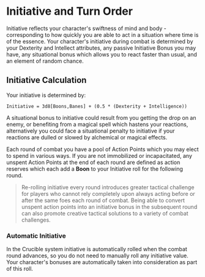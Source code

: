 # Initiative and Turn Order

Initiative reflects your character's swiftness of mind and body - corresponding to how quickly you are able to act in a situation where time is of the essence. Your character's initiative during combat is determined by your Dexterity and Intellect attributes, any passive Initiative Bonus you may have, any situational bonus which allows you to react faster than usual, and an element of random chance. 

## Initiative Calculation
Your initiative is determined by:

```
Initiative = 3d8[Boons,Banes] + (0.5 * (Dexterity + Intelligence))
```

A situational bonus to initiative could result from you getting the drop on an enemy, or benefiting from a magical spell which hastens your reactions, alternatively you could face a situational penalty to initiative if your reactions are dulled or slowed by alchemical or magical effects.

Each round of combat you have a pool of Action Points which you may elect to spend in various ways. If you are not immobilized or incapacitated, any unspent Action Points at the end of each round are defined as action reserves which each add a **Boon** to your Initiative roll for the following round.

> Re-rolling initiative every round introduces greater tactical challenge for players who cannot rely completely upon always acting before or after the same foes each round of combat. Being able to convert unspent action points into an initiative bonus in the subsequent round can also promote creative tactical solutions to a variety of combat challenges.

### Automatic Initiative
In the Crucible system initiative is automatically rolled when the combat round advances, so you do not need to manually roll any initiative value. Your character's bonuses are automatically taken into consideration as part of this roll.